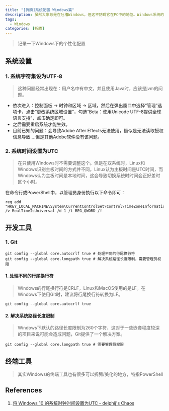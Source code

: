 ```yaml
---
title: "[折腾]系统配置 Windows篇"
description: 虽然大家总是在吐槽Windows，但这不妨碍它在PC中的地位。Windows系统的版本是Windows 11 24H2。
tags:
  - Windows
categories: [折腾]
---
```


> 记录一下Windows下的个性化配置

## 系统设置

### 1. 系统字符集设为UTF-8

> 这种问题经常出现在：用户名中有中文，并且使用Java时，应该是jvm的问题。

- 依次进入：控制面板 → 时钟和区域 → 区域，然后在弹出窗口中选择“管理”选项卡，点击“更改系统区域设置”，勾选“Beta：使用Unicode UTF-8提供全球语言支持”，点击确定即可。
- 之后需要重启系统才能生效。
- 目前已知的问题：会导致Adobe After Effects无法使用，疑似是无法读取授权信息导致....但是其他Adobe软件没有该问题。

### 2. 系统时间设置为UTC

> 在只使用Windows时不需要调整这个。但是在双系统时，Linux和Windows识别主板时间的方式并不同，Linux认为主板时间是UTC时间，而Windows认为主板时间是本地时间，这会导致切换系统时时间会正好差时区个小时。

在命令行或PowerShell中，以管理员身份执行以下命令即可：

```shell
reg add "HKEY_LOCAL_MACHINE\System\CurrentControlSet\Control\TimeZoneInformation" /v RealTimeIsUniversal /d 1 /t REG_QWORD /f
```

## 开发工具

### 1. Git

```shell
git config --global core.autocrlf true # 处理不同的行尾换行符
git config --global core.longpath true # 解决系统路径长度限制，需要管理员权限
```

#### 1. 处理不同的行尾换行符

> Windows的行尾换行符是CRLF，Linux和MacOS使用的是LF。在Windows下使用Git时，建议将行尾换行符转换为LF。

```shell
git config --global core.autocrlf true
```

#### 2. 解决系统路径长度限制

> Windows下默认的路径长度限制为260个字符，这对于一些嵌套程度较深的项目来说可能会造成问题，Git提供了一个解决方案。

```shell
git config --global core.longpath true # 需要管理员权限
```

## 终端工具

> 其实Windows的终端工具也有很多可以折腾/美化的地方，特指PowerShell

## References

1. [将 Windows 10 的系统时钟时间设置为UTC - delphij's Chaos](https://blog.delphij.net/posts/2019/08/-windows-10-utc/)
